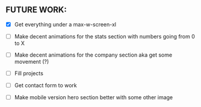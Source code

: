 ## FUTURE WORK:
- [x] Get everything under a max-w-screen-xl
- [ ] Make decent animations for the stats section with numbers going from 0 to X
- [ ] Make decent animations for the company section aka get some movement (?)
- [ ] Fill projects
- [ ] Get contact form to work
- [ ] Make mobile version hero section better with some other image

